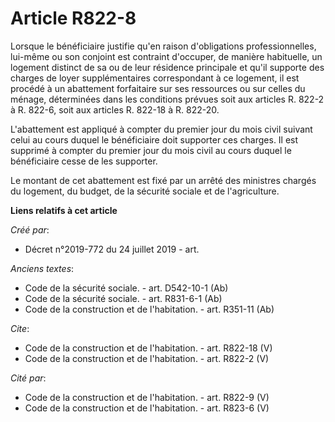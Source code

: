 # Article R822-8

Lorsque le bénéficiaire justifie qu'en raison d'obligations professionnelles, lui-même ou son conjoint est contraint
d'occuper, de manière habituelle, un logement distinct de sa ou de leur résidence principale et qu'il supporte des charges de
loyer supplémentaires correspondant à ce logement, il est procédé à un abattement forfaitaire sur ses ressources ou sur
celles du ménage, déterminées dans les conditions prévues soit aux articles R. 822-2 à R. 822-6, soit aux articles R. 822-18
à R. 822-20. 

L'abattement est appliqué à compter du premier jour du mois civil suivant celui au cours duquel le bénéficiaire doit
supporter ces charges. Il est supprimé à compter du premier jour du mois civil au cours duquel le bénéficiaire cesse de les
supporter. 

Le montant de cet abattement est fixé par un arrêté des ministres chargés du logement, du budget, de la sécurité sociale et
de l'agriculture.

**Liens relatifs à cet article**

_Créé par_:

  - Décret n°2019-772 du 24 juillet 2019 - art.

_Anciens textes_:

  - Code de la sécurité sociale. - art. D542-10-1 (Ab)
  - Code de la sécurité sociale. - art. R831-6-1 (Ab)
  - Code de la construction et de l'habitation. - art. R351-11 (Ab)

_Cite_:

  - Code de la construction et de l'habitation. - art. R822-18 (V)
  - Code de la construction et de l'habitation. - art. R822-2 (V)

_Cité par_:

  - Code de la construction et de l'habitation. - art. R822-9 (V)
  - Code de la construction et de l'habitation. - art. R823-6 (V)
